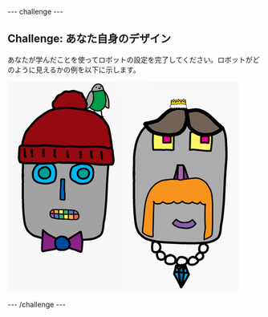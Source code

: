 \--- challenge \---

## Challenge: あなた自身のデザイン

あなたが学んだことを使ってロボットの設定を完了してください。ロボットがどのように見えるかの例を以下に示します。

![スクリーンショット](images/robot-examples.png)

\--- /challenge \---